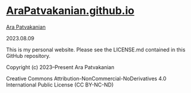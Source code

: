 # [AraPatvakanian.github.io](https://github.com/AraPatvakanian/AraPatvakanian.github.io)

[Ara Patvakanian](https://arapatvakanian.github.io)

2023.08.09

This is my personal website. Please see the LICENSE.md contained in this GitHub repository.

Copyright (c) 2023–Present Ara Patvakanian

Creative Commons Attribution-NonCommercial-NoDerivatives 4.0 International Public License (CC BY-NC-ND)